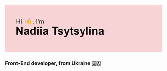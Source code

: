 ![Header](https://github.com/nadiia-tsytsylina/nadiia-tsytsylina/blob/main/header.png?raw=true)

### Front-End developer, from Ukraine &#127482;&#127462;


<!--
## Front-End developer [HTML5, CSS3, JavaScript, React, Redux, Next.js]
**nadiia-tsytsylina/nadiia-tsytsylina** is a ✨ _special_ ✨ repository because its `README.md` (this file) appears on your GitHub profile.

Here are some ideas to get you started:

- 🔭 I’m currently working on ...
- 🌱 I’m currently learning ...
- 👯 I’m looking to collaborate on ...
- 🤔 I’m looking for help with ...
- 💬 Ask me about ...
- 📫 How to reach me: ...
- 😄 Pronouns: ...
- ⚡ Fun fact: ...
-->
